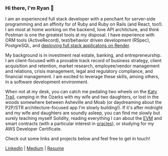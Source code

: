 ### Hi there, I'm Ryan 👋

I am an experienced full stack developer with a penchant for server-side programming and an affinity for of Ruby and Ruby on Rails (and React, too!). I am most at home working on the backend, love API architcture, and think Postman is one the greatest tools at my disposal. I have experience with ORM tools (ActiveRecord), test/behavior driven development (RSpec), PostgreSQL, and [deploying full stack applicatons on Render](https://burgerbuddy.onrender.com/). 

My background is in investment real estate, banking, and entrepreneurship. I am client-focused with a provable track record of business strategy, client acquisition and retention, market research, employee/vendor management and relations, crisis management, legal and regulatory compliance, and financial management. I am excited to leverage these skills, among others, in a software development environment.

When not at my desk, you can catch me pedaling two wheels on the [Katy Trail](https://en.wikipedia.org/wiki/Katy_Trail_State_Park), camping in the Ozarks with my wife and two daughters, or lost in the woods somewhere between Asheville and Moab (or daydreaming about the P2P/STR architecture-focused app I'm slowly building!). If it's after midnight and my wife and daughters are soundly asleep, you can find me slowly but surely teaching myself Solidity, reading everything I can about the [EVM](https://ethereum.org/en/developers/docs/evm/) and smart contracts (with a particular interest in [oracles](https://ethereum.org/en/developers/docs/oracles/#:~:text=Oracles%20act%20as%20a%20%E2%80%9Cbridge,functions%20using%20off%2Dchain%20data.)), or studying for my AWS Developer Certificate.  

Check out some links and projects below and feel free to get in touch! 

[LinkedIn](https://www.linkedin.com/in/wrosullivan/) | [Medium](https://medium.com/@wrosullivan88) | [Resume](https://docs.google.com/document/d/1AZ35XMndhtQ5YUh8Xkow2Z-ZNNEVbhwDCRehT2zSm8c/edit?usp=sharing)






<!--
**ryanosull/ryanosull** is a ✨ _special_ ✨ repository because its `README.md` (this file) appears on your GitHub profile.

Here are some ideas to get you started:

- 🔭 I’m currently working on ...
- 🌱 I’m currently learning ...
- 👯 I’m looking to collaborate on ...
- 🤔 I’m looking for help with ...
- 💬 Ask me about ...
- 📫 How to reach me: ...
- 😄 Pronouns: ...
- ⚡ Fun fact: ...
-->
